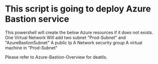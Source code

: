 # This script is going to deploy Azure Bastion service

This powershell will create the below Azure resources if it does not exists.
  One Virtual Network
  Will add two subnet "Prod-Subnet" and  "AzureBastionSubnet"
  A public Ip
  A Network security group
  A virtual machine in "Prod-Subnet"

Please refer to Azure-Bastion-Overview for deatils.
